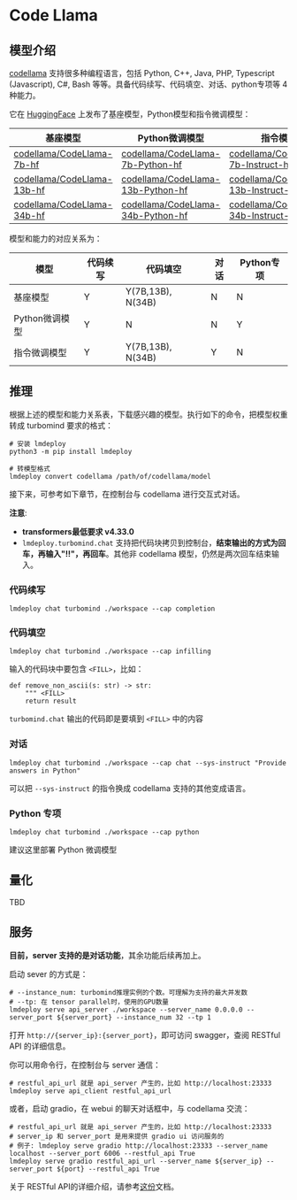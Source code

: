 # Code Llama

## 模型介绍

[codellama](https://github.com/facebookresearch/codellama) 支持很多种编程语言，包括 Python, C++, Java, PHP, Typescript (Javascript), C#, Bash 等等。具备代码续写、代码填空、对话、python专项等 4 种能力。

它在 [HuggingFace](https://huggingface.co/codellama) 上发布了基座模型，Python模型和指令微调模型：

| 基座模型                                                                        | Python微调模型                                                                                | 指令模型                                                                                          |
| ------------------------------------------------------------------------------- | --------------------------------------------------------------------------------------------- | ------------------------------------------------------------------------------------------------- |
| [codellama/CodeLlama-7b-hf](https://huggingface.co/codellama/CodeLlama-7b-hf)   | [codellama/CodeLlama-7b-Python-hf](https://huggingface.co/codellama/CodeLlama-7b-Python-hf)   | [codellama/CodeLlama-7b-Instruct-hf](https://huggingface.co/codellama/CodeLlama-7b-Instruct-hf)   |
| [codellama/CodeLlama-13b-hf](https://huggingface.co/codellama/CodeLlama-13b-hf) | [codellama/CodeLlama-13b-Python-hf](https://huggingface.co/codellama/CodeLlama-13b-Python-hf) | [codellama/CodeLlama-13b-Instruct-hf](https://huggingface.co/codellama/CodeLlama-13b-Instruct-hf) |
| [codellama/CodeLlama-34b-hf](https://huggingface.co/codellama/CodeLlama-34b-hf) | [codellama/CodeLlama-34b-Python-hf](https://huggingface.co/codellama/CodeLlama-34b-Python-hf) | [codellama/CodeLlama-34b-Instruct-hf](https://huggingface.co/codellama/CodeLlama-34b-Instruct-hf) |

模型和能力的对应关系为：

| 模型           | 代码续写 | 代码填空          | 对话 | Python专项 |
| -------------- | -------- | ----------------- | ---- | ---------- |
| 基座模型       | Y        | Y(7B,13B), N(34B) | N    | N          |
| Python微调模型 | Y        | N                 | N    | Y          |
| 指令微调模型   | Y        | Y(7B,13B), N(34B) | Y    | N          |

## 推理

根据上述的模型和能力关系表，下载感兴趣的模型。执行如下的命令，把模型权重转成 turbomind 要求的格式：

```shell
# 安装 lmdeploy
python3 -m pip install lmdeploy

# 转模型格式
lmdeploy convert codellama /path/of/codellama/model
```

接下来，可参考如下章节，在控制台与 codellama 进行交互式对话。

**注意**:

- **transformers最低要求 v4.33.0**
- `lmdeploy.turbomind.chat` 支持把代码块拷贝到控制台，**结束输出的方式为回车，再输入"!!"，再回车**。其他非 codellama 模型，仍然是两次回车结束输入。

### 代码续写

```shell
lmdeploy chat turbomind ./workspace --cap completion
```

### 代码填空

```shell
lmdeploy chat turbomind ./workspace --cap infilling
```

输入的代码块中要包含 `<FILL>`，比如：

```
def remove_non_ascii(s: str) -> str:
    """ <FILL>
    return result
```

`turbomind.chat` 输出的代码即是要填到 `<FILL>` 中的内容

### 对话

```
lmdeploy chat turbomind ./workspace --cap chat --sys-instruct "Provide answers in Python"
```

可以把 `--sys-instruct` 的指令换成 codellama 支持的其他变成语言。

### Python 专项

```
lmdeploy chat turbomind ./workspace --cap python
```

建议这里部署 Python 微调模型

## 量化

TBD

## 服务

**目前，server 支持的是对话功能**，其余功能后续再加上。

启动 sever 的方式是：

```shell
# --instance_num: turbomind推理实例的个数。可理解为支持的最大并发数
# --tp: 在 tensor parallel时，使用的GPU数量
lmdeploy serve api_server ./workspace --server_name 0.0.0.0 --server_port ${server_port} --instance_num 32 --tp 1
```

打开 `http://{server_ip}:{server_port}`，即可访问 swagger，查阅 RESTful API 的详细信息。

你可以用命令行，在控制台与 server 通信：

```shell
# restful_api_url 就是 api_server 产生的，比如 http://localhost:23333
lmdeploy serve api_client restful_api_url
```

或者，启动 gradio，在 webui 的聊天对话框中，与 codellama 交流：

```shell
# restful_api_url 就是 api_server 产生的，比如 http://localhost:23333
# server_ip 和 server_port 是用来提供 gradio ui 访问服务的
# 例子: lmdeploy serve gradio http://localhost:23333 --server_name localhost --server_port 6006 --restful_api True
lmdeploy serve gradio restful_api_url --server_name ${server_ip} --server_port ${port} --restful_api True
```

关于 RESTful API的详细介绍，请参考[这份](../restful_api.md)文档。
